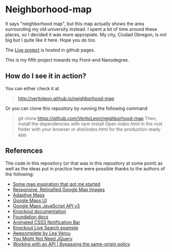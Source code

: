 # Neighborhood-map

It says "neighborhood map", but this map actually shows the area surrounding my old university instead. I spent a lot of time around these places, so I decided it was more appropiate. My city, Ciudad Obregon, is not big but I quite like it here. Hope you do too.

The [Live project](http://veritoleon.github.io/neighborhood-map/) is hosted in github pages.

This is my fifth project towards my Front-end Nanodegree.

How do I see it in action?
-------------------------------------
You can either check it at
>http://veritoleon.github.io/neighborhood-map

Or you can clone this repository by running the following command
>git clone https://github.com/VeritoLeon/neighborhood-map
Then, install the dependencies with 
>npm install
Open _index.html_ in the root folder with your browser or _dist/index.html_ for the production ready app.

References
-------------------------------------
The code in this repository (or that was in this repository at some point) as well as the ideas put in practice here were possible thanks to the authors of the following:
* [Some map inspiration that got me started](http://codepen.io/digsublime/pen/vERPxW)
* [Responsive, Retinafied Google Map Images](http://webdesigntutsplus.s3.amazonaws.com/tuts/365_google_maps/demo/index.html)
* [Adaptive Maps](http://bradfrost.com/blog/post/adaptive-maps/)
* [Google Maps UI](https://maps.google.com/maps)
* [Google Maps JavaScript API v3](https://developers.google.com/maps/documentation/javascript/tutorial)
* [Knockout documentation](http://knockoutjs.com/documentation/introduction.html)
* [Foundation docs](http://foundation.zurb.com/docs)
* [Animated CSS3 Notification Bar](http://martinivanov.net/2013/12/20/animated-css3-notification-bar/)
* [Knockout Live Search example](https://gist.github.com/hinchley/5973926)
* [Awesomplete by Lea Verou](http://leaverou.github.io/awesomplete/)
* [You Might Not Need JQuery](http://youmightnotneedjquery.com/)
* [Working with an API | Bypassing the same-origin policy](http://jsandjq.tumblr.com/post/100002927594/working-with-an-api-bypassing-the-same-origin)
